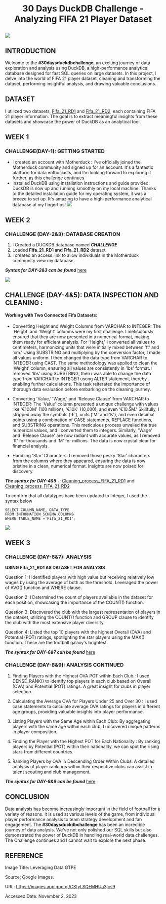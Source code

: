# <p align="center" >30 Days DuckDB Challenge - Analyzing FIFA 21 Player Dataset 
![](https://github.com/AnietieJohnson/FIFA21-DATASET-ANALYSIS-DUCKDB-SQL-/blob/main/DATA%20FOR%20FOOTBALL.jpg)

## INTRODUCTION
Welcome to the **#30daysduckdbchallenge**, an exciting journey of data exploration and analysis using DuckDB, a high-performance analytical database designed for fast SQL queries on large datasets. In this project, I delve into the world of FIFA 21 player dataset, cleaning and transforming the dataset, performing insightful analysis, and drawing valuable conclusions.

## DATASET
I utilized two datasets, [Fifa_21_RD1](https://github.com/AnietieJohnson/FIFA21-DATASET-ANALYSIS-DUCKDB-SQL-/blob/main/fifa21%20raw%20data1.csv) and [Fifa_21_RD2](https://github.com/AnietieJohnson/FIFA21-DATASET-ANALYSIS-DUCKDB-SQL-/blob/main/fifa21_raw_data2.csv), each containing FIFA 21 player information. The goal is to extract meaningful insights from these datasets and showcase the power of DuckDB as an analytical tool.

## WEEK 1 
### CHALLENGE(DAY-1): GETTING STARTED
- I created an account with Motherduck : I've officially joined the Motherduck community and signed up for an account. It's a fantastic platform for data enthusiasts, and I'm looking forward to exploring it further, as this challenge continues
- Installed DuckDB using installation instructions and guide provided: DuckDB is now up and running smoothly on my local machine. Thanks to the detailed installation guide for my operating system, it was a breeze to set up. It's amazing to have a high-performance analytical database at my fingertips! 
![](https://github.com/AnietieJohnson/FIFA21-DATASET-ANALYSIS-DUCKDB-SQL-/blob/main/duckdb%20profile.png)

## WEEK 2 
### CHALLENGE (DAY-2&3): DATABASE CREATION
1. I Created a DUCKDB database named **_CHALLENGE_**
2. Loaded **Fifa_21_RD1 and Fifa_21_RD2** dataset
3. I created an access link to allow individuals in the Motherduck community view my database.

**_Syntax for DAY-2&3 can be found_** [here](https://github.com/AnietieJohnson/FIFA21-DATASET-ANALYSIS-DUCKDB-SQL-/blob/main/CHALLENGE%20(DAY-2%263)-DATABASE%20CREATION.sql)

![](https://github.com/AnietieJohnson/FIFA21-DATASET-ANALYSIS-DUCKDB-SQL-/blob/main/Duckdb%20%20database.png)

## CHALLENGE (DAY-4&5): DATA INSPECTION AND CLEANING : 
#### Working with Two Connected Fifa Datasets:
- Converting Height and Weight Columns from VARCHAR to INTEGER:
The 'Height' and 'Weight' columns were my first challenge. I meticulously ensured that they are now presented in a numerical format, making them ready for efficient analysis. For 'Height,' I converted all values to centimeters, harmonizing units that were initially mixed between 'ft' and 'cm.' Using SUBSTRING and multiplying by the conversion factor, I made all values uniform. I then changed the data type from VARCHAR to INTEGER using CAST. The same methodology was applied to clean the 'Weight' column, ensuring all values are consistently in 'lbs' format. I removed 'lbs' using SUBSTRING, then i was able to change the data type from VARCHAR to INTEGER usong ALTER statement, thereby enabling further calculations. This task reiterated the importance of thorough data evaluation before embarking on the cleaning journey.

- Converting 'Value,' 'Wage,' and 'Release Clause' from VARCHAR to INTEGER: 
The 'Value' column presented a unique challenge with values like '€100M' (100 million), '€10K' (10,000), and even '€10.5M.' Skillfully, I stripped away the symbols ('€'), units ('M' and 'K'), and even decimal points using a combination of CASE statements, REPLACE functions, and SUBSTRING operations. This meticulous process unveiled the true numerical values, and I converted them to integers. Similarly, 'Wage' and 'Release Clause' are now radiant with accurate values, as I removed 'K' for thousands and 'M' for millions. The data is now crystal clear for financial analysis.

- Handling 'Star' Characters: 
I removed those pesky 'Star' characters from the columns where they appeared, ensuring the data is now pristine in a clean, numerical format. Insights are now poised for discovery.

 **_The syntax for DAY-4&5_** -: [Cleaning_process_FIFA_21_RD1](https://github.com/AnietieJohnson/FIFA21-DATASET-ANALYSIS-DUCKDB-SQL-/blob/main/CHALLENGE%20(DAY-4%265)-DATA%20%20CLEANING%20For%20FIFA_21_RD1.sql) and [Cleaning_process_FIFA_21_RD2](https://github.com/AnietieJohnson/FIFA21-DATASET-ANALYSIS-DUCKDB-SQL-/blob/main/CHALLENGE%20(DAY-4%265)-DATA%20CLEANING%20for%20fifa_21_RD2.sql)

To confirm that all datatypes have been updated to integer, I used the syntax below
```
SELECT COLUMN_NAME, DATA_TYPE
FROM INFORMATION_SCHEMA.COLUMNS
WHERE TABLE_NAME ='Fifa_21_RD1';
```
![](https://github.com/AnietieJohnson/FIFA21-DATASET-ANALYSIS-DUCKDB-SQL-/blob/main/datatype%20change.png)

## WEEK 3 
### CHALLENGE (DAY-6&7): ANALYSIS

**USING  Fifa_21_RD1 AS DATASET FOR ANALYSIS**

Question 1: I Identified players with high value but receiving relatively low wages by using the average of both as the threshold. Leveraged the power of AVG() function and WHERE clause.

Question 2: I Determined the count of players available in the dataset for each position, showcasing the importance of the COUNT() function.

Question 3: Discovered the club with the largest representation of players in the dataset, utilizing the COUNT() function and GROUP clause to identify the club with the most extensive player diversity. 

Question 4: Listed the top 10 players with the highest Overall (OVA) and Potential (POT) ratings, spotlighting the star players using the MAX() function. These are the football galaxy's brightest. 

 **_The syntax for DAY-6&7 can be found_** [here](https://github.com/AnietieJohnson/FIFA21-DATASET-ANALYSIS-DUCKDB-SQL-/blob/main/CHALLENGE%20(DAY-6%267)-ANALYSIS.sql)


### CHALLENGE (DAY-8&9): ANALYSIS CONTINUED
1. Finding Players with the Highest OVA POT within Each Club :
I used DENSE_RANK() to identify top players in each club based on Overall (OVA) and Potential (POT) ratings. A great insight for clubs in player selection.

2. Calculating the Average OVA for Players Under 25 and Over 30 :
I used case statements to calculate average OVA ratings for players in different age groups, providing valuable insights into player performance.

3. Listing Players with the Same Age within Each Club: 
By aggregating players with the same age within each club, I uncovered unique patterns in player composition.

4. Finding the Player with the Highest POT for Each Nationality :
By ranking players by Potential (POT) within their nationality, we can spot the rising stars from different countries.

5. Ranking Players by OVA in Descending Order Within Clubs:
A detailed analysis of player rankings within their respective clubs can assist in talent scouting and club management.

 **_The syntax for DAY-8&9 can be found_** [here](https://github.com/AnietieJohnson/FIFA21-DATASET-ANALYSIS-DUCKDB-SQL-/blob/main/CHALLENGE%20(DAY-6%267)-ANALYSIS.sql)

 ## CONCLUSION
Data analysis has become increasingly important in the field of football for a variety of reasons. It is used at various levels of the game, from individual player performance analysis to team strategy development and fan engagement. The **#30daysduckdbchallenge** has been an incredible journey of data analysis. We've not only polished our SQL skills but also demonstrated the power of DuckDB in handling real-world data challenges. The Challenge continues and I cannot wait to explore the next phase.

## REFERENCE
Image Title: Leveraging Data GTPE

Source: Google Images. 

URL: https://images.app.goo.gl/CSfyLSQEMHUa3jcs9

Accessed Date: November 2, 2023
